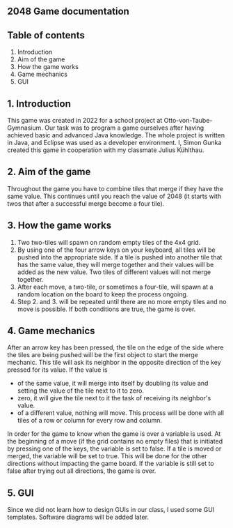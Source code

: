 ## 2048 Game documentation

## Table of contents
1. Introduction
2. Aim of the game
3. How the game works
4. Game mechanics
5. GUI

## 1. Introduction
This game was created in 2022 for a school project at Otto-von-Taube-Gymnasium. Our task was to program a game ourselves after having achieved basic and advanced Java knowledge. The whole project is written in Java, and Eclipse was used as a developer environment. I, Simon Gunka created this game in cooperation with my classmate Julius Kühlthau.

## 2. Aim of the game
Throughout the game you have to combine tiles that merge if they have the same value. This continues until you reach the value of 2048 (it starts with twos that after a successful merge become a four tile).

## 3. How the game works
1. Two two-tiles will spawn on random empty tiles of the 4x4 grid.
2. By using one of the four arrow keys on your keyboard, all tiles will be pushed into the appropriate side. If a tile is pushed into another tile that has the same value, they will merge together and their values will be added as the new value. Two tiles of different values will not merge together.
3. After each move, a two-tile, or sometimes a four-tile, will spawn at a random location on the board to keep the process ongoing.
4. Step 2. and 3. will be repeated until there are no more empty tiles and no move is possible. If both conditions are true, the game is over.

## 4. Game mechanics
After an arrow key has been pressed, the tile on the edge of the side where the tiles are being pushed will be the first object to start the merge mechanic. This tile will ask its neighbor in the opposite direction of the key pressed for its value. If the value is
- of the same value, it will merge into itself by doubling its value and setting the value of the tile next to it to zero.
- zero, it will give the tile next to it the task of receiving its neighbor's value.
- of a different value, nothing will move.
This process will be done with all tiles of a row or column for every row and column.

In order for the game to know when the game is over a variable is used. At the beginning of a move (if the grid contains no empty files) that is initiated by pressing one of the keys, the variable is set to false. If a tile is moved or merged, the variable will be set to true. This will be done for the other directions without impacting the game board. If the variable is still set to false after trying out all directions, the game is over.

## 5. GUI
Since we did not learn how to design GUIs in our class, I used some GUI templates.
Software diagrams will be added later.
